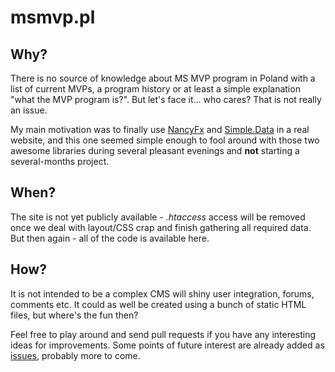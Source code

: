 msmvp.pl
==

## Why?

There is no source of knowledge about MS MVP program in Poland with a list of current MVPs, a program history or at least a simple explanation "what the MVP program is?". But let's face it... who cares? That is not really an issue.

My main motivation was to finally use [NancyFx] and [Simple.Data] in a real website, and this one seemed simple enough to fool around with those two awesome libraries during several pleasant evenings and **not** starting a several-months project.

[NancyFx]:http://nancyfx.org/
[Simple.Data]:https://github.com/markrendle/Simple.Data

## When?

The site is not yet publicly available - *.htaccess* access will be removed once we deal with layout/CSS crap and finish gathering all required data. But then again - all of the code is available here.

## How?

It is not intended to be a complex CMS will shiny user integration, forums, comments etc. It could as well be created using a bunch of static HTML files, but where's the fun then?

Feel free to play around and send pull requests if you have any interesting ideas for improvements. Some points of future interest are already added as [issues], probably more to come.

[issues]: https://github.com/maniserowicz/msmvppl/issues